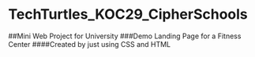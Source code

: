 # TechTurtles_KOC29_CipherSchools
##Mini Web Project for University
###Demo Landing Page for a Fitness Center
####Created by just using CSS and HTML

